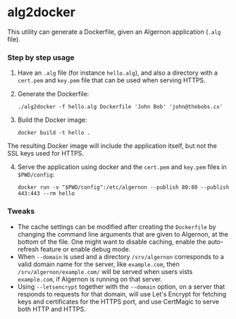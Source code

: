 # alg2docker

This utility can generate a Dockerfile, given an Algernon application (`.alg` file).

### Step by step usage

1. Have an `.alg` file (for instance `hello.alg`), and also a directory with a `cert.pem` and `key.pem` file that can be used when serving HTTPS.

2. Generate the Dockerfile:

    `./alg2docker -f hello.alg Dockerfile 'John Bob' 'john@thebobs.cx'`

3. Build the Docker image:

    `docker build -t hello .`

The resulting Docker image will include the application itself, but not the SSL keys used for HTTPS.

4. Serve the application using docker and the `cert.pem` and `key.pem` files in `$PWD/config`:

    `docker run -v "$PWD/config":/etc/algernon --publish 80:80 --publish 443:443 --rm hello`

### Tweaks

* The cache settings can be modified after creating the `Dockerfile` by changing the command line arguments that are given to Algernon, at the bottom of the file. One might want to disable caching, enable the auto-refresh feature or enable debug mode.
* When `--domain` is used and a directory `/srv/algernon` corresponds to a valid domain name for the server, like `example.com`, then `/srv/algernon/example.com/` will be served when users vists `example.com`, if Algernon is running on that server.
* Using `--letsencrypt` together with the `--domain` option, on a server that responds to requests for that domain, will use Let's Encrypt for fetching keys and certificates for the HTTPS port, and use CertMagic to serve both HTTP and HTTPS.
